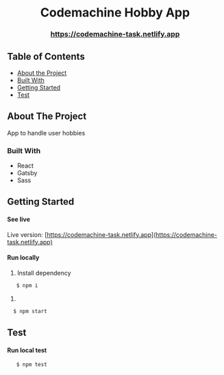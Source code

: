   <h1 align="center">Codemachine Hobby App</h1>
  <h3 align="center"><a href="https://codemachine-task.netlify.app">https://codemachine-task.netlify.app</a></h3>
<!-- TABLE OF CONTENTS -->

## Table of Contents

- [About the Project](#about-the-project)
- [Built With](#built-with)
- [Getting Started](#getting-started)
- [Test](#test)

<!-- ABOUT THE PROJECT -->

## About The Project

App to handle user hobbies

### Built With

- React
- Gatsby
- Sass

<!-- GETTING STARTED -->

## Getting Started

#### See live

Live version: [https://codemachine-task.netlify.app](https://codemachine-task.netlify.app)

#### Run locally

1. Install dependency

```bash
   $ npm i
```

1.

```bash
  $ npm start
```

<!-- Test -->

## Test

#### Run local test

```bash
   $ npm test
```
